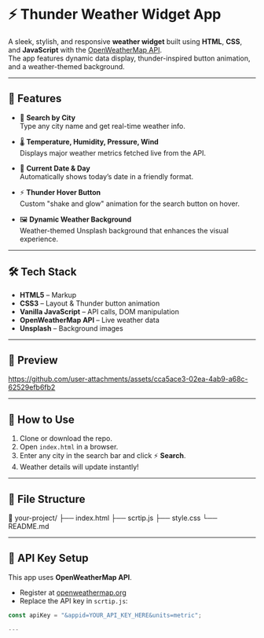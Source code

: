 # ⚡ Thunder Weather Widget App

A sleek, stylish, and responsive **weather widget** built using **HTML**, **CSS**, and **JavaScript** with the [OpenWeatherMap API](https://openweathermap.org/api).  
The app features dynamic data display, thunder-inspired button animation, and a weather-themed background.

---

## 🚀 Features

- 🔎 **Search by City**  
  Type any city name and get real-time weather info.

- 🌡️ **Temperature, Humidity, Pressure, Wind**  
  Displays major weather metrics fetched live from the API.

- 📅 **Current Date & Day**  
  Automatically shows today’s date in a friendly format.

- ⚡ **Thunder Hover Button**  
  Custom "shake and glow" animation for the search button on hover.

- 🖼️ **Dynamic Weather Background**  
  Weather-themed Unsplash background that enhances the visual experience.

---

## 🛠️ Tech Stack

- **HTML5** – Markup
- **CSS3** – Layout & Thunder button animation
- **Vanilla JavaScript** – API calls, DOM manipulation
- **OpenWeatherMap API** – Live weather data
- **Unsplash** – Background images

---

## 📸 Preview



https://github.com/user-attachments/assets/cca5ace3-02ea-4ab9-a68c-62529efb6fb2



---

## 🧩 How to Use

1. Clone or download the repo.
2. Open `index.html` in a browser.
3. Enter any city in the search bar and click ⚡ **Search**.
4. Weather details will update instantly!

---

## 📂 File Structure

📁 your-project/
├── index.html
├── scrtip.js
├── style.css
└── README.md

---


## 🔑 API Key Setup

This app uses **OpenWeatherMap API**.

- Register at [openweathermap.org](https://openweathermap.org/)
- Replace the API key in `scrtip.js`:

```js
const apiKey = "&appid=YOUR_API_KEY_HERE&units=metric";

---
